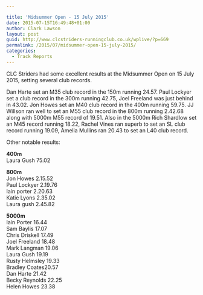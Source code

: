 ```yaml
---

title: 'Midsummer Open - 15 July 2015'
date: 2015-07-15T16:49:48+01:00
author: Clark Lawson
layout: post
guid: http://www.clcstriders-runningclub.co.uk/wplive/?p=669
permalink: /2015/07/midsummer-open-15-july-2015/
categories:
  - Track Reports
---
```

CLC Striders had some excellent results at the Midsummer Open on 15 July 2015, setting several club records.<!--more-->

Dan Harte set an M35 club record in the 150m running 24.57. Paul Lockyer set a club record in the 300m running 42.75, Joel Freeland was just behind in 43.02. Jon Howes set an M40 club record in the 400m running 59.75. JJ Willson ran well to set an M55 club record in the 800m running 2.42.68 along with 5000m M55 record of 19.51. Also in the 5000m Rich Shardlow set an M45 record running 18.22, Rachel Vines ran superb to set an SL club record running 19.09, Amelia Mullins ran 20.43 to set an L40 club record.

Other notable results:

**400m**  
Laura Gush 75.02

**800m**  
Jon Howes 2.15.52  
Paul Lockyer 2.19.76  
Iain porter 2.20.63  
Katie Lyons 2.35.02  
Laura gush 2.45.82

**5000m**  
Iain Porter 16.44  
Sam Baylis 17.07  
Chris Driskell 17.49  
Joel Freeland 18.48  
Mark Langman 19.06  
Laura Gush 19.19  
Rusty Helmsley 19.33  
Bradley Coates20.57  
Dan Harte 21.42  
Becky Reynolds 22.25  
Helen Howes 23.38